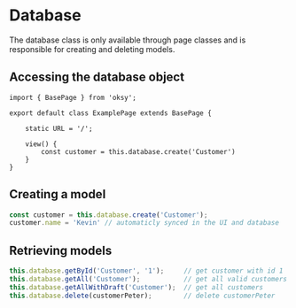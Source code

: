 # Database

The database class is only available through page classes and is responsible for creating and deleting models.

## Accessing the database object

```ts{8}
import { BasePage } from 'oksy';

export default class ExamplePage extends BasePage {
    
    static URL = '/';

    view() {
        const customer = this.database.create('Customer')
    }
}
```

## Creating a model

```ts
const customer = this.database.create('Customer');
customer.name = 'Kevin' // automaticly synced in the UI and database
```

## Retrieving models

```ts
this.database.getById('Customer', '1');     // get customer with id 1
this.database.getAll('Customer');           // get all valid customers
this.database.getAllWithDraft('Customer');  // get all customers
this.database.delete(customerPeter);        // delete customerPeter
```